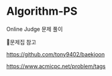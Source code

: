 # Algorithm-PS
Online Judge 문제 풀이



📌문제집 참고

https://github.com/tony9402/baekjoon

https://www.acmicpc.net/problem/tags
